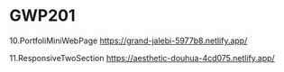# GWP201
10.PortfoliMiniWebPage https://grand-jalebi-5977b8.netlify.app/

11.ResponsiveTwoSection  https://aesthetic-douhua-4cd075.netlify.app/